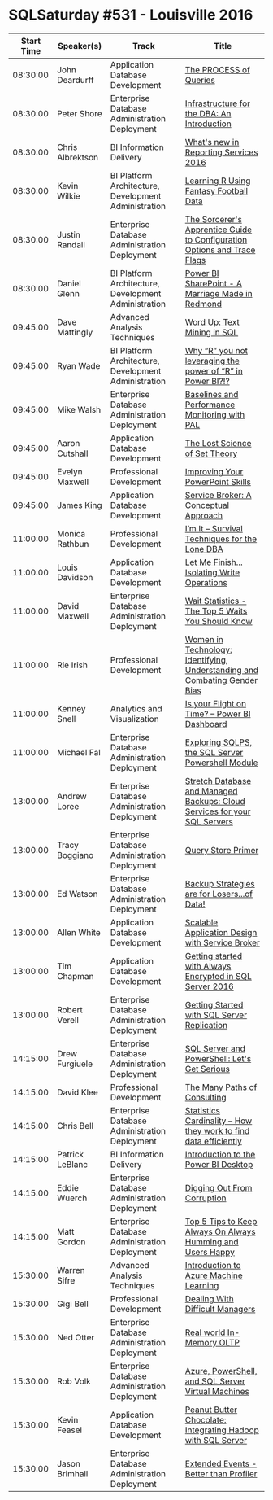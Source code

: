 # SQLSaturday #531 - Louisville 2016
Start Time|Speaker(s)|Track|Title
---|---|---|---
08:30:00|John Deardurff|Application  Database Development|[The PROCESS of Queries](48383.md)
08:30:00|Peter Shore|Enterprise Database Administration  Deployment|[Infrastructure for the DBA: An Introduction](49144.md)
08:30:00|Chris Albrektson|BI Information Delivery|[What's new in Reporting Services 2016](50329.md)
08:30:00|Kevin Wilkie|BI Platform Architecture, Development  Administration|[Learning R Using Fantasy Football Data](50614.md)
08:30:00|Justin Randall|Enterprise Database Administration  Deployment|[The Sorcerer's Apprentice Guide to Configuration Options and Trace Flags](51198.md)
08:30:00|Daniel Glenn|BI Platform Architecture, Development  Administration|[Power BI  SharePoint - A Marriage Made in Redmond](51210.md)
09:45:00|Dave Mattingly|Advanced Analysis Techniques|[Word Up: Text Mining in SQL](47012.md)
09:45:00|Ryan Wade|BI Platform Architecture, Development  Administration|[Why “R” you not leveraging the power of “R” in Power BI?!?](48568.md)
09:45:00|Mike Walsh|Enterprise Database Administration  Deployment|[Baselines and Performance Monitoring with PAL](48627.md)
09:45:00|Aaron Cutshall|Application  Database Development|[The Lost Science of Set Theory](48969.md)
09:45:00|Evelyn Maxwell|Professional Development|[Improving Your PowerPoint Skills](49106.md)
09:45:00|James King|Application  Database Development|[Service Broker: A Conceptual Approach](51181.md)
11:00:00|Monica Rathbun|Professional Development|[I’m It – Survival Techniques for the Lone DBA](48122.md)
11:00:00|Louis Davidson|Application  Database Development|[Let Me Finish... Isolating Write Operations](48560.md)
11:00:00|David Maxwell|Enterprise Database Administration  Deployment|[Wait Statistics - The Top 5 Waits You Should Know](48959.md)
11:00:00|Rie Irish|Professional Development|[Women in Technology: Identifying, Understanding and Combating Gender Bias](50353.md)
11:00:00|Kenney Snell|Analytics and Visualization|[Is your Flight on Time? – Power BI Dashboard](50421.md)
11:00:00|Michael Fal|Enterprise Database Administration  Deployment|[Exploring SQLPS, the SQL Server Powershell Module](52464.md)
13:00:00|Andrew Loree|Enterprise Database Administration  Deployment|[Stretch Database and Managed Backups: Cloud Services for your SQL Servers](48316.md)
13:00:00|Tracy Boggiano|Enterprise Database Administration  Deployment|[Query Store Primer](50260.md)
13:00:00|Ed Watson|Enterprise Database Administration  Deployment|[Backup Strategies are for Losers...of Data!](50474.md)
13:00:00|Allen White|Application  Database Development|[Scalable Application Design with Service Broker](50644.md)
13:00:00|Tim Chapman|Application  Database Development|[Getting started with Always Encrypted in SQL Server 2016](51078.md)
13:00:00|Robert Verell|Enterprise Database Administration  Deployment|[Getting Started with SQL Server Replication](52248.md)
14:15:00|Drew Furgiuele|Enterprise Database Administration  Deployment|[SQL Server and PowerShell: Let's Get Serious](48535.md)
14:15:00|David Klee|Professional Development|[The Many Paths of Consulting](48785.md)
14:15:00|Chris Bell|Enterprise Database Administration  Deployment|[Statistics  Cardinality – How they work to find data efficiently](48995.md)
14:15:00|Patrick LeBlanc|BI Information Delivery|[Introduction to the Power BI Desktop](49322.md)
14:15:00|Eddie Wuerch|Enterprise Database Administration  Deployment|[Digging Out From Corruption](50335.md)
14:15:00|Matt Gordon|Enterprise Database Administration  Deployment|[Top 5 Tips to Keep Always On Always Humming and Users Happy](50867.md)
15:30:00|Warren Sifre|Advanced Analysis Techniques|[Introduction to Azure Machine Learning](46973.md)
15:30:00|Gigi Bell|Professional Development|[Dealing With Difficult Managers](48997.md)
15:30:00|Ned Otter|Enterprise Database Administration  Deployment|[Real world In-Memory OLTP](50606.md)
15:30:00|Rob Volk|Enterprise Database Administration  Deployment|[Azure, PowerShell, and SQL Server Virtual Machines](50687.md)
15:30:00|Kevin Feasel|Application  Database Development|[Peanut Butter  Chocolate:  Integrating Hadoop with SQL Server](50869.md)
15:30:00|Jason Brimhall|Enterprise Database Administration  Deployment|[Extended Events - Better than Profiler](53415.md)
